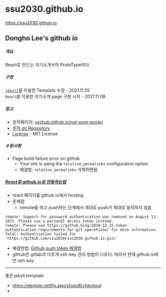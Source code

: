 # ssu2030.github.io
https://ssu2030.github.io

## Dongho Lee's github io

##### 개요
React로 만드는 자기소개서의 ProtoType이다.

##### 구현
[`jekyll`](https://nachwon.github.io/jekyllblog/)를 이용한 Template 수정 - 2021.11.05 <br>
`React`를 이용한 자기소개 page 구현 시작 - 2021.11.08

##### 참고
- 원작페이지: [vszhub.github.io/not-pure-poole/](vszhub.github.io/not-pure-poole/)
- [원작 git Repository](https://github.com/vszhub/not-pure-poole)
- [License](https://github.com/vszhub/not-pure-poole/blob/master/LICENSE.md) - MIT License

##### 수정사항
- Page build failure error on github
  - Your site is using the `relative_permalinks` configuration option.
  - 해결법: `relative_permalinks` 삭제하면됨

##### [React로 github.io로 연동하는법](https://www.hohyeonmoon.com/blog/react-js-github-pages-deploy/)
- react 페이지를 github io에서 hosting
- 문제점
  - remote를 하고 push하는 단계에서 제대로 push가 제대로 동작하지 않음
``` shell
remote: Support for password authentication was removed on August 13, 2021. Please use a personal access token instead.
remote: Please see https://github.blog/2020-12-15-token-authentication-requirements-for-git-operations/ for more information.
fatal: Authentication failed for 'https://github.com/ssu2030/ssu2030.github.io.git/'
```
- 해결방법: [Github push token 해결법](https://hyeo-noo.tistory.com/184)
- github은 gitlab과 다르게 ssh-key 관리 방법이 다르다. 따라서 현재 github.io에 만 ssh-key 

--------------

좋은 jekyll template
- https://devlopr.netlify.app/shop/#/checkout
- 